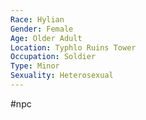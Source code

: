 ```yaml
---
Race: Hylian
Gender: Female
Age: Older Adult
Location: Typhlo Ruins Tower
Occupation: Soldier
Type: Minor
Sexuality: Heterosexual
---
```

 #npc 

